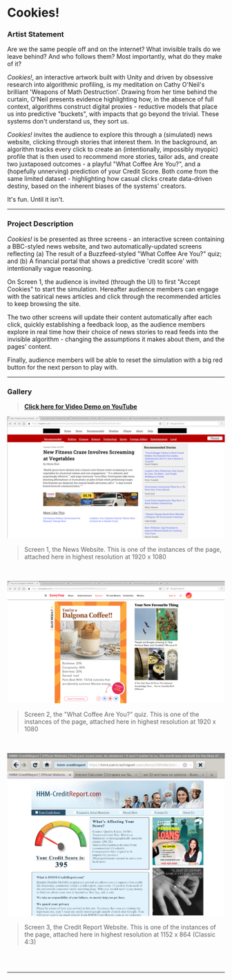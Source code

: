 # Cookies!

 ### Artist Statement
Are we the same people off and on the internet? What invisible trails do we leave behind? And who follows them? Most importantly, what do they make of it?

*Cookies!*, an interactive artwork built with Unity and driven by obsessive research into algorithmic profiling, is my meditation on Cathy O'Neil's brilliant 'Weapons of Math Destruction'. Drawing from her time behind the curtain, O'Neil presents evidence highlighting how, in the absence of full context, algorithms construct digital proxies - reductive models that place us into predictive "buckets", with impacts that go beyond the trivial. These systems don't understand us, they sort us. 

*Cookies!* invites the audience to explore this through a (simulated) news website, clicking through stories that interest them. In the background, an algorithm tracks every click to create an (intentionally, impossibly myopic) profile that is then used to recommend more stories, tailor ads, and create two juxtaposed outcomes - a playful "What Coffee Are You?", and a (hopefully unnerving) prediction of your Credit Score. Both come from the same limited dataset - highlighting how casual clicks create data-driven destiny, based on the inherent biases of the systems' creators.

It's fun. Until it isn't.

---
### Project Description
*Cookies!* is be presented as three screens - an interactive screen containing a BBC-styled news website, and two automatically-updated screens reflecting (a) The result of a Buzzfeed-styled "What Coffee Are You?" quiz; and (b) A financial portal that shows a predictive 'credit score' with intentionally vague reasoning.

On Screen 1, the audience is invited (through the UI) to first "Accept Cookies" to start the simulation. Hereafter audience members can engage with the satirical news articles and click through the recommended articles to keep browsing the site.

The two other screens will update their content automatically after each click, quickly establishing a feedback loop, as the audience members explore in real time how their choice of news stories to read feeds into the invisible algorithm - changing the assumptions it makes about them, and the pages' content.

Finally, audience members will be able to reset the simulation with a big red button for the next person to play with.

---

### Gallery

> **[Click here for Video Demo on YouTube](https://youtu.be/WbZiwbL7sB0)**



![Screen 1, the News Website. This is one of the instances of the page, attached here in highest resolution at 1920 x 1080](./Assets/GitDocs/Screen1.png)
> Screen 1, the News Website. This is one of the instances of the page, attached here in highest resolution at 1920 x 1080

<br> </br>
![Screen 2, the "What Coffee Are You?" quiz. This is one of the instances of the page, attached here in highest resolution at 1920 x 1080](./Assets/GitDocs/Screen2.png)
> Screen 2, the "What Coffee Are You?" quiz. This is one of the instances of the page, attached here in highest resolution at 1920 x 1080

<br> </br>
![Screen 3, the Credit Report Website. This is one of the instances of the page, attached here in highest resolution at 1152 x 864 (Classic 4:3)](./Assets/GitDocs/Screen3.png)
> Screen 3, the Credit Report Website. This is one of the instances of the page, attached here in highest resolution at 1152 x 864 (Classic 4:3)

<br> </br>

---